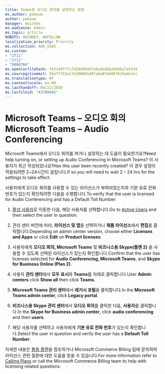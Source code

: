 ```yaml
---
title: Teams용 오디오 회의를 설정하는 방법
ms.author: pebaum
author: pebaum
manager: mnirkhe
ms.audience: Admin
ms.topic: article
ROBOTS: NOINDEX, NOFOLLOW
localization_priority: Priority
ms.collection: Adm_O365
ms.custom:
- "2711"
- "2712"
- "9000766"
ms.openlocfilehash: f43149ff7cf420dd046fa8adadbb2048ba7af410
ms.sourcegitcommit: 55eff703a17e500681d8fa6a87eb067019ade3cc
ms.translationtype: HT
ms.contentlocale: ko-KR
ms.lasthandoff: 04/22/2020
ms.locfileid: "43709945"
---
```

# <a name="microsoft-teams--audio-conferencing"></a><span data-ttu-id="e1e86-102">Microsoft Teams – 오디오 회의</span><span class="sxs-lookup"><span data-stu-id="e1e86-102">Microsoft Teams – Audio Conferencing</span></span>

<span data-ttu-id="e1e86-103">Microsoft Teams에서 오디오 회의를 켜거나 설정하는 데 도움이 필요한가요?</span><span class="sxs-lookup"><span data-stu-id="e1e86-103">Need help turning on, or setting up Audio Conferencing in Microsoft Teams?</span></span> <span data-ttu-id="e1e86-104">이 사용자가 최근 작성되었나요?</span><span class="sxs-lookup"><span data-stu-id="e1e86-104">Has this user been recently created?</span></span>  <span data-ttu-id="e1e86-105">이 경우 설정이 적용되려면 2~24시간이 걸립니다.</span><span class="sxs-lookup"><span data-stu-id="e1e86-105">If so you will need to wait 2 – 24 hrs for the settings to take effect.</span></span>

<span data-ttu-id="e1e86-106">사용자에게 오디오 회의를 사용할 수 있는 라이선스가 부여되었는지와 기본 유료 전화 번호가 있는지 확인하려면 다음을 수행합니다.</span><span class="sxs-lookup"><span data-stu-id="e1e86-106">To verify that the user is licensed for Audio Conferencing and has a Default Toll Number:</span></span>

1. <span data-ttu-id="e1e86-107">[활성 사용자](https://admin.microsoft.com/Adminportal/Home?source=applauncher#/users)로 이동한 다음, 해당 사용자를 선택합니다.</span><span class="sxs-lookup"><span data-stu-id="e1e86-107">Go to [Active Users](https://admin.microsoft.com/Adminportal/Home?source=applauncher#/users) and then select the user in question.</span></span>

2. <span data-ttu-id="e1e86-108">관리 센터 버전에 따라, **라이선스 및 앱**을 선택하거나 **제품 라이선스**에서 **편집**을 클릭합니다.</span><span class="sxs-lookup"><span data-stu-id="e1e86-108">Depending on admin center version, choose either **Licenses and Apps** or click **Edit** on **Product licenses**.</span></span>

3. <span data-ttu-id="e1e86-109">사용자에게 **오디오 회의, Microsoft Teams** 및 **비즈니스용 Skype(플랜 2)** 을 사용할 수 있도록 선택된 라이선스가 있는지 확인합니다.</span><span class="sxs-lookup"><span data-stu-id="e1e86-109">Confirm that the user has licenses selected for **Audio Conferencing, Microsoft Teams**, and **Skype for Business Online (Plan 2)**.</span></span>

4. <span data-ttu-id="e1e86-110">사용자 **관리 센터**에서 **모두 표시**와 **Teams**를 차례로 클릭합니다.</span><span class="sxs-lookup"><span data-stu-id="e1e86-110">User **Admin centers** click **Show all** then click **Teams**.</span></span>

5. <span data-ttu-id="e1e86-111">**Microsoft Teams 관리 센터**에서 **레거시 포털**을 클릭합니다.</span><span class="sxs-lookup"><span data-stu-id="e1e86-111">In the **Microsoft Teams admin center**, click **Legacy portal**.</span></span>

6. <span data-ttu-id="e1e86-112">**비즈니스용 Skype 관리 센터**에서 **오디오 회의**를 클릭한 다음, **사용자**를 클릭합니다.</span><span class="sxs-lookup"><span data-stu-id="e1e86-112">In the **Skype for Business admin center**, click **audio conferencing** and then **users**.</span></span>

7. <span data-ttu-id="e1e86-113">해당 사용자를 선택하고 사용자에게 **기본 유료 전화 번호**가 있는지 확인합니다.</span><span class="sxs-lookup"><span data-stu-id="e1e86-113">Select the user in question and verify the user has a **Default Toll Number**.</span></span>

<span data-ttu-id="e1e86-114">자세한 내용은 [통화 플랜](https://docs.microsoft.com/microsoftteams/calling-plans-for-office-365)을 참조하거나 Microsoft Commerce Billing 팀에 문의하여 라이선스 관련 질문에 대한 도움을 받을 수 있습니다.</span><span class="sxs-lookup"><span data-stu-id="e1e86-114">For more information refer to [Calling Plans](https://docs.microsoft.com/microsoftteams/calling-plans-for-office-365) or call the Microsoft Commerce Billing team to help with licensing related questions.</span></span>